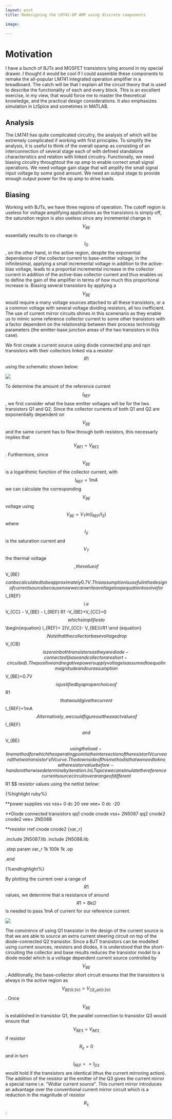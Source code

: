 ```yaml
---
layout: post
title: Redesigning the LM741-OP AMP using discrete components

image: 

---
```


# Motivation

I have a bunch of BJTs and MOSFET transistors lying around in my special drawer. I thought it would be cool if I could assemble these components to remake the all-popular LM741 integrated operation amplifier in a breadboard. The catch will 
be that I explain all the circuit theory that is used to describe the functionality of each and every block. This is an excellent exercise, in my view, that would 
force me to master the theoretical knowledge, and the practical design considerations. It also emphasizes simulation in LtSpice and sometimes in MATLAB. 

## Analysis

The LM741 has quite complicated circuitry, the analysis of which will be extremely complicated if working with first principles. To simplify the analysis, it is useful to think of
the overall opamp as consisting of an interconnection of several stage each of with defined standalone characteristics and relation with linked circuitry. Functionally, we need biasing circuitry throughtout the op amp to enable correct small signal operations. We need voltage gain stage that will amplify the small signal input voltage by some good amount. We need an output stage to provide enough output power for the op amp to drive loads. 

## Biasing

Working with BJTs, we have three regions of operation. The cutoff region is useless for voltage amplifying applications as the transistors is simply off, the saturation region is also useless since any incremental change in $$  V_{BE} $$ essentially results to no change in $$ I_{D}$$, on the other hand, in the active region,  despite the exponential dependence of the collector current to base-emitter voltage, in the infinitesimal, applying a small incremental voltage in addition to the active-bias voltage, leads to a proportial incremental increase in the collector current in addition of the active-bias collector current and thus enables us to define the gain of the amplifier in terms of how much this proportional increase is. Biasing several transistors by applying a $$V_{BE}$$ would require a many voltage sources attached to all these transistors, or a a common voltage with several voltage dividing resistors, all too inefficient. The use of current mirror circuits shines in this scenenario as they enable us to mimic some reference collector current to some other transistors with a factor dependent on the relationship between their process technology parameters (the emitter-base junction areas of the two transistors in this case). 

We first create a current source using diode connected pnp and npn transistors with their collectors linked via a resistor $$R1 $$ using the schematic shown below:


![](/projects/images/LM741/reference_current-schematic.jpg)

To determine the amount of the reference current $$I_{REF}$$, we first consider what the base emitter voltages will be for the two transistors Q1 and Q2. Since the collector currents of both Q1 and Q2 are exponentially dependent on $$V_{BE}$$ and the same current has to flow through both resistors, this necessarly implies that $$ V_{BE1} = V_{BE2}$$ . Furthermore, since $$V_{BE}$$ is a logarithmic function of the collector current, with $$I_{REF}=1mA $$ we can calculate the corresponding $$ V_{BE} $$ voltage using $$ \begin {equation} V_{BE}=V_T ln(I_{REF}/I_S) \end {equation}$$  where $$ I_S $$ is the saturation current and $$ V_T $$ the thermal voltage $$, the  value of $$V_{BE}$$ can be calculated to be approximately 0.7V. This assumption is useful in the design of current source because now we can write a voltage loop equation to solve for $$I_{REF} $$ i.e  $$ V_{CC} - V_{BE} - I_{REF} R1 -V_{BE}+V_{CC}=0 $$ which simplifies to  $$ \begin{equation} I_{REF}= 2(V_{CC}- V_{BE})/R1 \end {equation} $$. Note that the collector base voltage drop $$ V_{CB} $$ is zero in both transistors as they are diode-connected(base and collector are short-circuited). The positive and negative power supply voltage is assumed to equal in magnitude and our assumption $$  V_{BE}=0.7V $$ is justified by a proper choice of $$ R1 $$ that would give the current $$I_{REF}=1mA $$ . Alternatively, we could figure out the exact value of $$I_{REF}$$ and $$  V_{BE}$$ using the load-line method for which the operating point is the intersection of the resistor IV curve and the two transistor's IV curve. The downside of this method is that we need to know the resistor value before-hand or otherwise determine by iteration. 
In LTspice we can simulate the reference current source circuit over a range of different $$ R1 $$ resistor values using the netlist  below:

{%highlight ruby%}


**power supplies
vss vss+ 0 dc 20
vee vee+ 0 dc -20

**Diode connected transistors
qq1 cnode cnode vss+ 2N5087
qq2 cnode2 cnode2 vee+ 2N5088

**resistor
rref cnode cnode2 {var_r}

.include 2N5087.lib
.include 2N5088.lib

.step param var_r 1k 100k 1k
.op

.end

{%endhighlight%}


By plotting the current over a range of $$ R1 $$ values, we determine that a resistance of around $$ R1=8k\Omega $$ is needed to pass 1mA of current for our reference current. 


![](/projects/images/LM741/iref.jpg)


The convinince of using Q1 transistor in the design of the current source is that we are able to source an extra current steering circuit on top of the diode-connected Q2 transistor. Since a BJT transistors can be modelled using current sources, resistors and diodes, it is understood that the short-circuiting the collector and base results reduces the transistor model to a diode model which is a voltage dependent current source controlled by $$ V_{BE} $$ . Additionally, the base-collector short circuit ensures that the transistors is always in the active region as $$ V_{BE(0.3V)}> V_{CE_sat (0.3V)} $$ . Once $$ V_{BE} $$ is established in transistor Q1, the parallel connection to transistor Q3 would ensure that $$ V_{BE3}=V_{BE2} $$ if resistor $$ R_e=0 $$ and in turn $$ I_{REF}== I_{D3} $$ would hold if the transistors are identical (thus the current mirroring action). The addition of the resistor at the emitter of the Q3 gives the current mirror a special name i.e. "Widlar current source". This current mirror introduces an advantage over the conventional current mirror circuit which is a reduction in the magnitude of resistor $$ R_s $$ . 

